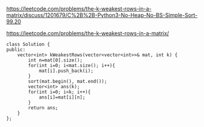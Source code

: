 https://leetcode.com/problems/the-k-weakest-rows-in-a-matrix/discuss/1201679/C%2B%2B-Python3-No-Heap-No-BS-Simple-Sort-99.20

https://leetcode.com/problems/the-k-weakest-rows-in-a-matrix/


```
class Solution {
public:
    vector<int> kWeakestRows(vector<vector<int>>& mat, int k) {
        int n=mat[0].size();
        for(int i=0; i<mat.size(); i++){
            mat[i].push_back(i);
        }
        sort(mat.begin(), mat.end());
        vector<int> ans(k);
        for(int i=0; i<k; i++){
            ans[i]=mat[i][n];            
        }
        return ans;
    }
};
```
